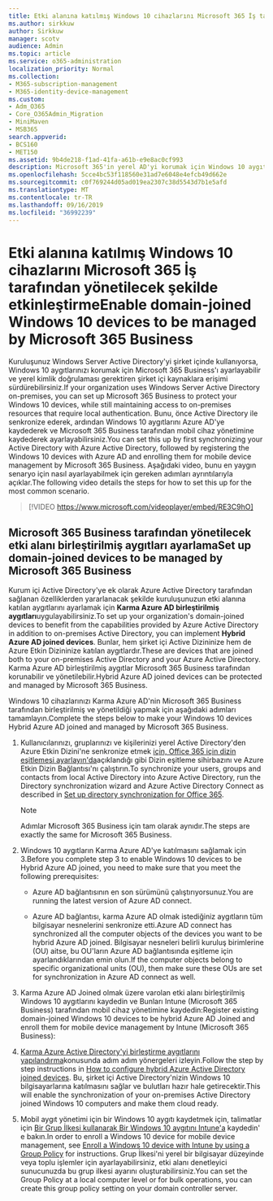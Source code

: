 ```yaml
---
title: Etki alanına katılmış Windows 10 cihazlarını Microsoft 365 İş tarafından yönetilecek şekilde etkinleştirme
ms.author: sirkkuw
author: Sirkkuw
manager: scotv
audience: Admin
ms.topic: article
ms.service: o365-administration
localization_priority: Normal
ms.collection:
- M365-subscription-management
- M365-identity-device-management
ms.custom:
- Adm_O365
- Core_O365Admin_Migration
- MiniMaven
- MSB365
search.appverid:
- BCS160
- MET150
ms.assetid: 9b4de218-f1ad-41fa-a61b-e9e8ac0cf993
description: Microsoft 365'in yerel AD'yi korumak için Windows 10 aygıtlarını nasıl koruyacağınızı öğrenin.
ms.openlocfilehash: 5cce4bc53f118560e31ad7e6048e4efcb49d662e
ms.sourcegitcommit: c0f769244d05ad019ea2307c38d5543d7b1e5afd
ms.translationtype: MT
ms.contentlocale: tr-TR
ms.lasthandoff: 09/16/2019
ms.locfileid: "36992239"
---
```

# <a name="enable-domain-joined-windows-10-devices-to-be-managed-by-microsoft-365-business"></a><span data-ttu-id="4697a-103">Etki alanına katılmış Windows 10 cihazlarını Microsoft 365 İş tarafından yönetilecek şekilde etkinleştirme</span><span class="sxs-lookup"><span data-stu-id="4697a-103">Enable domain-joined Windows 10 devices to be managed by Microsoft 365 Business</span></span>

<span data-ttu-id="4697a-104">Kuruluşunuz Windows Server Active Directory'yi şirket içinde kullanıyorsa, Windows 10 aygıtlarınızı korumak için Microsoft 365 Business'ı ayarlayabilir ve yerel kimlik doğrulaması gerektiren şirket içi kaynaklara erişimi sürdürebilirsiniz.</span><span class="sxs-lookup"><span data-stu-id="4697a-104">If your organization uses Windows Server Active Directory on-premises, you can set up Microsoft 365 Business to protect your Windows 10 devices, while still maintaining access to on-premises resources that require local authentication.</span></span> <span data-ttu-id="4697a-105">Bunu, önce Active Directory ile senkronize ederek, ardından Windows 10 aygıtlarını Azure AD'ye kaydederek ve Microsoft 365 Business tarafından mobil cihaz yönetimine kaydederek ayarlayabilirsiniz.</span><span class="sxs-lookup"><span data-stu-id="4697a-105">You can set this up by first synchronizing your Active Directory with Azure Active Directory, followed by registering the Windows 10 devices with Azure AD and enrolling them for mobile device management by Microsoft 365 Business.</span></span>
<span data-ttu-id="4697a-106">Aşağıdaki video, bunu en yaygın senaryo için nasıl ayarlayabilmek için gereken adımları ayrıntılarıyla açıklar.</span><span class="sxs-lookup"><span data-stu-id="4697a-106">The following video details the steps for how to set this up for the most common scenario.</span></span>

> [!VIDEO https://www.microsoft.com/videoplayer/embed/RE3C9hO]
  
## <a name="set-up-domain-joined-devices-to-be-managed-by-microsoft-365-business"></a><span data-ttu-id="4697a-107">Microsoft 365 Business tarafından yönetilecek etki alanı birleştirilmiş aygıtları ayarlama</span><span class="sxs-lookup"><span data-stu-id="4697a-107">Set up domain-joined devices to be managed by Microsoft 365 Business</span></span>

<span data-ttu-id="4697a-108">Kurum içi Active Directory'ye ek olarak Azure Active Directory tarafından sağlanan özelliklerden yararlanacak şekilde kuruluşunuzun etki alanına katılan aygıtlarını ayarlamak için **Karma Azure AD birleştirilmiş aygıtları**uygulayabilirsiniz.</span><span class="sxs-lookup"><span data-stu-id="4697a-108">To set up your organization's domain-joined devices to benefit from the capabilities provided by Azure Active Directory in addition to on-premises Active Directory, you can implement **Hybrid Azure AD joined devices**.</span></span> <span data-ttu-id="4697a-109">Bunlar, hem şirket içi Active Dizininize hem de Azure Etkin Dizininize katılan aygıtlardır.</span><span class="sxs-lookup"><span data-stu-id="4697a-109">These are devices that are joined both to your on-premises Active Directory and your Azure Active Directory.</span></span> <span data-ttu-id="4697a-110">Karma Azure AD birleştirilmiş aygıtlar Microsoft 365 Business tarafından korunabilir ve yönetilebilir.</span><span class="sxs-lookup"><span data-stu-id="4697a-110">Hybrid Azure AD joined devices can be protected and managed by Microsoft 365 Business.</span></span> 
  
<span data-ttu-id="4697a-111">Windows 10 cihazlarınızı Karma Azure AD'nin Microsoft 365 Business tarafından birleştirilmiş ve yönetildiği yapmak için aşağıdaki adımları tamamlayın.</span><span class="sxs-lookup"><span data-stu-id="4697a-111">Complete the steps below to make your Windows 10 devices Hybrid Azure AD joined and managed by Microsoft 365 Business.</span></span>
  
1. <span data-ttu-id="4697a-112">Kullanıcılarınızı, gruplarınızı ve kişilerinizi yerel Active Directory'den Azure Etkin Dizini'ne senkronize etmek [için, Office 365 için dizin eşitlemesi ayarlayın'da](https://support.office.com/article/1b3b5318-6977-42ed-b5c7-96fa74b08846)açıklandığı gibi Dizin eşitleme sihirbazını ve Azure Etkin Dizin Bağlantısı'nı çalıştırın.</span><span class="sxs-lookup"><span data-stu-id="4697a-112">To synchronize your users, groups and contacts from local Active Directory into Azure Active Directory, run the Directory synchronization wizard and Azure Active Directory Connect as described in [Set up directory synchronization for Office 365](https://support.office.com/article/1b3b5318-6977-42ed-b5c7-96fa74b08846).</span></span>
    
    > [!NOTE]
    > <span data-ttu-id="4697a-113">Adımlar Microsoft 365 Business için tam olarak aynıdır.</span><span class="sxs-lookup"><span data-stu-id="4697a-113">The steps are exactly the same for Microsoft 365 Business.</span></span> 
  
2. <span data-ttu-id="4697a-114">Windows 10 aygıtların Karma Azure AD'ye katılmasını sağlamak için 3.</span><span class="sxs-lookup"><span data-stu-id="4697a-114">Before you complete step 3 to enable Windows 10 devices to be Hybrid Azure AD joined, you need to make sure that you meet the following prerequisites:</span></span>

   - <span data-ttu-id="4697a-115">Azure AD bağlantısının en son sürümünü çalıştırıyorsunuz.</span><span class="sxs-lookup"><span data-stu-id="4697a-115">You are running the latest version of Azure AD connect.</span></span>

   - <span data-ttu-id="4697a-116">Azure AD bağlantısı, karma Azure AD olmak istediğiniz aygıtların tüm bilgisayar nesnelerini senkronize etti.</span><span class="sxs-lookup"><span data-stu-id="4697a-116">Azure AD connect has synchronized all the computer objects of the devices you want to be hybrid Azure AD joined.</span></span> <span data-ttu-id="4697a-117">Bilgisayar nesneleri belirli kuruluş birimlerine (OU) aitse, bu OU'ların Azure AD bağlantısında eşitleme için ayarlandıklarından emin olun.</span><span class="sxs-lookup"><span data-stu-id="4697a-117">If the computer objects belong to specific organizational units (OU), then make sure these OUs are set for synchronization in Azure AD connect as well.</span></span>
    
3. <span data-ttu-id="4697a-118">Karma Azure AD Joined olmak üzere varolan etki alanı birleştirilmiş Windows 10 aygıtlarını kaydedin ve Bunları Intune (Microsoft 365 Business) tarafından mobil cihaz yönetimine kaydedin:</span><span class="sxs-lookup"><span data-stu-id="4697a-118">Register existing domain-joined Windows 10 devices to be hybrid Azure AD Joined and enroll them for mobile device management by Intune (Microsoft 365 Business):</span></span>
    
4. <span data-ttu-id="4697a-119">[Karma Azure Active Directory'yi birleştirme aygıtlarını yapılandırma](https://go.microsoft.com/fwlink/p/?linkid=872870)konusunda adım adım yönergeleri izleyin.</span><span class="sxs-lookup"><span data-stu-id="4697a-119">Follow the step by step instructions in [How to configure hybrid Azure Active Directory joined devices](https://go.microsoft.com/fwlink/p/?linkid=872870).</span></span> <span data-ttu-id="4697a-120">Bu, şirket içi Active Directory'nizin Windows 10 bilgisayarlarına katılmasını sağlar ve bulutları hazır hale getirecektir.</span><span class="sxs-lookup"><span data-stu-id="4697a-120">This will enable the synchronization of your on-premises Active Directory joined Windows 10 computers and make them cloud ready.</span></span>
    
5. <span data-ttu-id="4697a-121">Mobil aygıt yönetimi için bir Windows 10 aygıtı kaydetmek için, talimatlar için [Bir Grup İlkesi kullanarak Bir Windows 10 aygıtını Intune'a](https://go.microsoft.com/fwlink/p/?linkid=872871) kaydedin' e bakın.</span><span class="sxs-lookup"><span data-stu-id="4697a-121">In order to enroll a Windows 10 device for mobile device management, see [Enroll a Windows 10 device with Intune by using a Group Policy](https://go.microsoft.com/fwlink/p/?linkid=872871) for instructions.</span></span> <span data-ttu-id="4697a-122">Grup İlkesi'ni yerel bir bilgisayar düzeyinde veya toplu işlemler için ayarlayabilirsiniz, etki alanı denetleyici sunucunuzda bu grup ilkesi ayarını oluşturabilirsiniz.</span><span class="sxs-lookup"><span data-stu-id="4697a-122">You can set the Group Policy at a local computer level or for bulk operations, you can create this group policy setting on your domain controller server.</span></span>